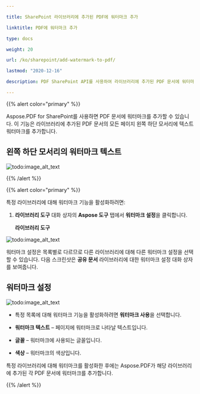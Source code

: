 ```yaml
---

title: SharePoint 라이브러리에 추가된 PDF에 워터마크 추가

linktitle: PDF에 워터마크 추가

type: docs

weight: 20

url: /ko/sharepoint/add-watermark-to-pdf/

lastmod: "2020-12-16"

description: PDF SharePoint API를 사용하여 라이브러리에 추가된 PDF 문서에 워터마크를 추가할 수 있습니다.

---
```




{{% alert color="primary" %}}



Aspose.PDF for SharePoint를 사용하면 PDF 문서에 워터마크를 추가할 수 있습니다. 이 기능은 라이브러리에 추가된 PDF 문서의 모든 페이지 왼쪽 하단 모서리에 텍스트 워터마크를 추가합니다.



## **왼쪽 하단 모서리의 워터마크 텍스트**



![todo:image_alt_text](add-watermark-to-pdf_1.jpg)



{{% /alert %}}



{{% alert color="primary" %}}



특정 라이브러리에 대해 워터마크 기능을 활성화하려면:



1. **라이브러리 도구** 대화 상자의 **Aspose 도구** 탭에서 **워터마크 설정**을 클릭합니다.



   **라이브러리 도구**



![todo:image_alt_text](add-watermark-to-pdf_2.jpg)



워터마크 설정은 목록별로 다르므로 다른 라이브러리에 대해 다른 워터마크 설정을 선택할 수 있습니다. 다음 스크린샷은 **공유 문서** 라이브러리에 대한 워터마크 설정 대화 상자를 보여줍니다.



## **워터마크 설정**



![todo:image_alt_text](add-watermark-to-pdf_3.jpg)



- 특정 목록에 대해 워터마크 기능을 활성화하려면 **워터마크 사용**을 선택합니다.

- **워터마크 텍스트** – 페이지에 워터마크로 나타날 텍스트입니다.

- **글꼴** – 워터마크에 사용되는 글꼴입니다.

- **색상** – 워터마크의 색상입니다.



특정 라이브러리에 대해 워터마크를 활성화한 후에는 Aspose.PDF가 해당 라이브러리에 추가된 각 PDF 문서에 워터마크를 추가합니다.



{{% /alert %}}